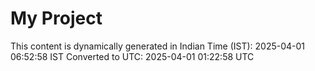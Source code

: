 # My Project

This content is dynamically generated in Indian Time (IST): 2025-04-01 06:52:58 IST
Converted to UTC: 2025-04-01 01:22:58 UTC
